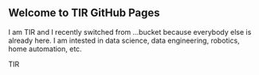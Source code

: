 ## Welcome to TIR GitHub Pages

I am TIR and I recently switched from ...bucket because everybody else is already here.
I am intested in data science, data engineering, robotics, home automation, etc.


TIR



